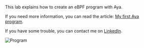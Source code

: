 This lab explains how to create an eBPF program with Aya.

If you need more information, you can read the article: [My first Aya program](https://dev.to/littlejo/my-first-aya-program-2j0p).

If you have some trouble, you can contact me on [LinkedIn](https://www.linkedin.com/in/joseph-ligier-4b86632).

![Program](https://dev-to-uploads.s3.amazonaws.com/uploads/articles/g6bp1c1090w5wjppabkd.png)
